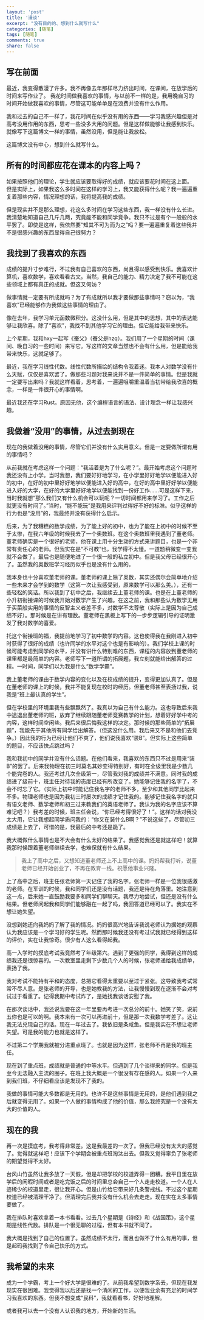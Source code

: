 ```yaml
---
layout: 'post'
title: '漫谈'
excerpt: "没有目的的、想到什么就写什么"
categories: [随笔]
tags: [随笔]
comments: true
share: false
---
```

## 写在前面
最近，我变得散漫了许多。我不再像去年那样尽力挤出时间，在课间，在放学后的时间来写作业了。
我花时间做我喜欢的事情，与以前不一样的是，我用晚自习的时间开始做我喜欢的事情，尽管这可能单单是在浪费并没有什么作用。

我和过去的自己不一样了，我花时间在似乎没有用的东西——学习我感兴趣但是对高考没用作用的东西，思考一些没多大用的问题。但是这样做能够让我感到快乐。就像写下这篇博文一样的事情，虽然没用，但是能让我放松。

这篇博文没有中心，想到什么就写什么。

## 所有的时间都应花在课本的内容上吗？
如果按照他们的理论，学生就应该要取得好的成绩，就应该要花时间在这上面。
但是实际上，如果我这么多时间在这样的学习上，我又能获得什么呢？我一遍遍重复着那些内容，情况理想的话，我将提高我的成绩。

但是现实并不是那么理想，花这么多时间在学习这些东西，我一样没有什么长进。
我清楚地知道自己几斤几两，究竟能不能和同学竞争。我只不过是有个一般般的水平罢了。即使是这样，我依然要“知其不可为而为之”吗？要一遍遍重复着这些我并不是很感兴趣的东西显得自己很努力？

## 我找到了我喜欢的东西
成绩的提升寸步难行，不过我有自己喜欢的东西，尚且得以感受到快乐。我喜欢计算机，喜欢数学，喜欢看看古文。当然，我自己的能力、精力决定了我不可能在这些领域上都有真正的成就。但这又何妨？

做事情就一定要有所成就吗？为了有成就所以我才要做那些事情吗？窃以为，“我喜欢”已经能够作为我做这些事情的理由了。

像在去年，我学习单元函数微积分。这没什么用，但是其中的思想，其中的表达能够让我欣喜。除了“喜欢”，我找不到其他学习它的理由。但它能给我带来快乐。

上个星期，我和hxy一起写《蚕父》（蚕父是hzq）。我们用了一个星期的时间（课间、晚自习的一些时间）来写它。写这样的文章当然也不会有什么用，但是能给我带来快乐，这就足够了。

最近，我在学习线性代数。线性代数所描绘的结构令我着迷。我本人对数学没有什么天赋，仅仅是喜欢罢了。做那些习题对我来说并不是一件简单的事情。但是我就一定要写出来吗？我就这样看着，思考着，一遍遍咀嚼重温着当初带给我欣喜的概念，一样是一件很开心的事情啊。

最近我还在学习Rust。原因无他，这个编程语言的语法、设计理念一样让我感兴趣。

## 我做着“没用”的事情，从过去到现在
现在的我做着没用的事情，尽管它们并没有什么实用意义。但是一定要做所谓有用的事情吗？

从前我就在考虑这样一个问题：“我活着是为了什么呢？”。最开始考虑这个问题时我还没有上小学。当时我想，我们要好好地学习，在小学里好好地学以便能进入好的初中，在好的初中里好好地学以便能进入好的高中，在好的高中里好好学以便能进入好的大学，在好的大学里好好地学以便能找到一份好工作……可是这样下来，当时我就想“那么我们又有什么机会可以玩呢？一切时间都用来学习了。工作之后就更没有时间了。”当时，“能不能玩”是我用来评判过得好不好的标准。似乎这样的行为也是“没用”的，我最终并没有获得什么启示。

后来，为了我糟糕的数学成绩，为了能上好的初中，也为了能在上初中的时候不至于太惨，在我六年级的时候我去了一个奥数班。在这个奥数班里我遇到了董老师。董老师确实是一个很好的老师，他在课上用十分生动的方式来讲题目，也是一个非常有责任心的老师。但我实在是“不可教”也，我学得不太懂。一道题稍微变一变我就不会做了。最后也是随便地进了一个很一般的私立初中。但是我父母已经很开心了。虽然我的奥数班学习经历似乎也是没有什么用的。

我本身也十分喜欢董老师的课。董老师的课上除了奥数，其实还偶尔会简单地介绍一些未来才会学到的数学（这第一次让我感受到，原来数学可以那么美。），还有一些轻松的笑话。所以我到了初中之后，我继续去上董老师的课。也是在上董老师的小升初衔接课的时候我开始对数学产生了兴趣。在这之前，我和那些认为数学无用于买菜般实用的事情的反智主义者差不多，对数学不太尊敬（实际上是因为自己成绩不好）。那时候是在讲有理数。董老师在黑板上写下的一步步逻辑引导的证明激发了我对数学的喜爱。

托这个衔接班的福，我提前地学习了初中数学的内容。这也使得我在我刚进入初中时获得了很好的成绩（也许同学的水平对这个也是有影响的）。我们学校上课的时候可能考虑到同学的水平，并没有讲什么特别难的东西，课程的内容放到董老师的课里都是最简单的内容。老师写下一道所谓的拓展题，我立刻就能给出解答的过程。一时间，同学们以为我是什么“数学学霸”。

我上董老师的课由于数学内容的变化以及在校成绩的提升，变得更加认真了。但是在董老师的课上的时候，我并不能复现在校时的经历。但董老师甚至表扬过我，说我是“班上最认真的学生”。

但在学校里的环境里我有些飘飘然了。我真以为自己有什么能力。这也导致后来我中途退出董老师的班，放弃了继续跟随董老师竞赛教学的计划，想着好好学中考的内容，这样时间空闲些。我后来很后悔我这样的决定。那时候的那些简单的“拓展题”，我能先于其他所有同学给出解答。（但这没什么用。我后来又不是和他们去竞争。）因此我的行为已经让他们不爽了，他们说我喜欢“装B”。但实际上这些简单的题目，不应该快点跳过吗？

我和我初中的同学并没有什么话题。在他们看来，我喜欢的东西只不过是用来“装B”的罢了。后来我物理在初三时莫名其妙变得特别好，有时在全级里我是少数几个能完卷的人。我还考过几次全级第一，尽管我对我的成绩并不满意。同时我的成绩进了级前十，班主任对待我的态度已经有所改变了。她能够记住我的名字了，不会不时忘了它。（实际上初中时能记住我名字的老师不多，至少和其他同学比起来不多。物理老师也是因为我初三时屡次的成绩才记住我的。能够记住我名字的就只有语文老师、数学老师和初三过来教我们的英语老师了。我认为我的名字应该不算难记吧？）我考差的时候，班主任会说，“你已经考得很好了！”。这样的话对我没太大用，它让我想起同学质问我的：“你又在装什么B啊？”不说这些了，尽管初三成绩是上去了，可惜的是，我最后的中考还是跪了。

我大概做什么事情也是不大会有什么太好的结果了。我感觉我还是就这样吧！就算我那时候跟着董老师继续去学，也难保就有什么结果。

>我上了高中之后，又想知道董老师还上不上高中的课。妈妈帮我打听，说董老师已经开始创业了，不再在教育一线。祝愿他事业兴隆。

上了高中之后，班主任张老师第一天记住了我的名字。张老师一样是一位我很感激的老师。在军训的时候，我和同学们还是没有话题，我还是待在角落里。她注意到这一点，后来她一直鼓励我要多和同学们聊聊天。我尽力地尝试，但还是没有什么结果。但老师问起我和同学们能够融在一起了吗，我回答道已经可以了。我实在不想让她失望。

没想到她还向我妈妈了解了我的情况。妈妈很高兴地告诉我说老师认为据她的观察认为我应该是一个学习好的学生呢。然而那时候我还没有考过试我就已经得到这样的评价，实在让我惊奇。很少有人这么看得起我。

高一入学时的摸底考试我竟然考了年级第六。遇到了更强的同学，我得到这样的成绩我还是很惊喜的。一次教室里走剩下少数几个人的时候，张老师递给我成绩单，表扬了我。

我对考试不能持有平和的态度，总把它看得太重要以至过于紧张。这导致我考试常常不尽人意。是张老师的开导，也是她教我的方法，让我慢慢到现在逐渐不会对考试过于看重了。记得我期中考试炸了，是她找我谈话安慰了我。

在那次谈话中，我还说我要在这一年里要再考进一次总分的前十。她笑了笑，说前五你也是可以的啊。我本来有一次可以再进前十，但是那一次我数学考差了。这让我无法兑现自己的话。现在一年过去了。我依旧是条咸鱼。但是我实在不想让老师失望。可是我的能力也就是这样了。

不过第二个学期我就被分进重点班了。也就是因为这样，张老师不再是我的班主任。

现在到了重点班，成绩就是普通的中等水平。但遇到了几个谈得来的同学。但是我至今无法融入主流的圈子。在班上我大概是一个很没有存在感的人。如果一个人来到我们班，不仔细看应该是发现不了我的。

我做的事情可能大多数都是无用的。也许不是这些事情是无用的，是他们遇到我之后就变得无用了。如果一个人做的事情构成了他的价值，那么我终究是一个没有太大的价值的人。

## 现在的我
再一次是摸底考，我考得非常差。这是我最差的一次了。但我已经没有太大的感觉了。觉得就这样吧！应该下个学期会被重点班淘汰出去。但我又觉得辜负了张老师的期望觉得不太好。

台风山竹虽然让我多放了一天假，但是却把学校的校道弄得一团糟。我平日里在放学后的闲暇时间或者是吃完饭之后的时间里总会自己一个人走走校道。一个人在人迹稀少的校道里走，很让我开心。但是山竹给它带来好几条警戒线。不过这个星期校道已经被清理干净了。但清理完后我并没有什么机会去走走。现在实在太多事情要做了。

我在排队时喜欢拿着一本书看看。过去几个星期是《诗经》和《战国策》，这个星期是线性代数。排队是一个很无聊的过程，但有本书就不同了。

我大概是找到了自己的位置了。虽然成绩不太行，而且也做不了什么有用的事，但是起码我找到了令自己快乐的方式。

## 我希望的未来
成为一个学霸，考上一个好大学是很难的了。从前我希望到数学系去，但现在我发现实在很困难。我觉得我以后还是找一个清闲的工作，以便我业余有充足的时间学习我喜欢的东西。但我不想变成“民科”，我就看看书，好好地理解。

或者我可以去一个没有人认识我的地方，开始新的生活。

